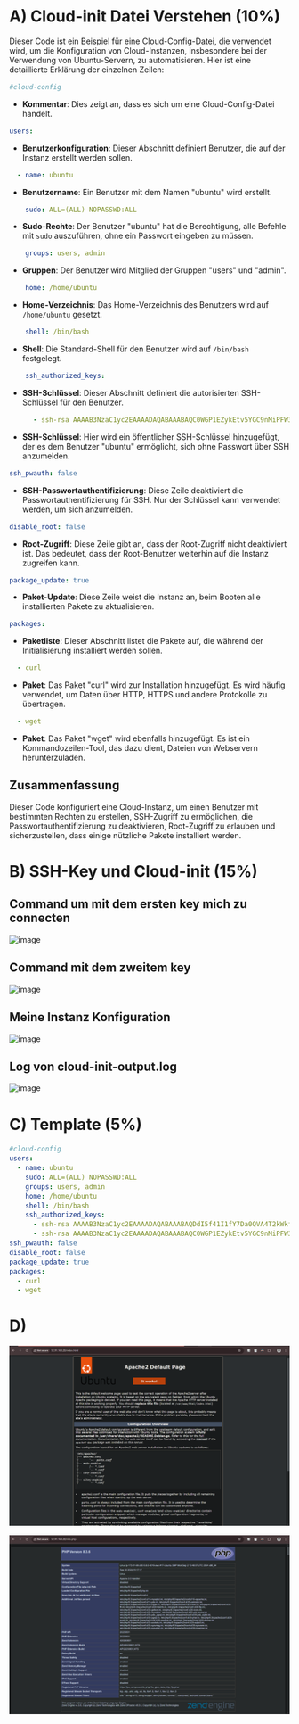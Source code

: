 # A) Cloud-init Datei Verstehen (10%)

Dieser Code ist ein Beispiel für eine Cloud-Config-Datei, die verwendet wird, um die Konfiguration von Cloud-Instanzen, insbesondere bei der Verwendung von Ubuntu-Servern, zu automatisieren. Hier ist eine detaillierte Erklärung der einzelnen Zeilen:

```yaml
#cloud-config
```
- **Kommentar**: Dies zeigt an, dass es sich um eine Cloud-Config-Datei handelt.

```yaml
users:
```
- **Benutzerkonfiguration**: Dieser Abschnitt definiert Benutzer, die auf der Instanz erstellt werden sollen.

```yaml
  - name: ubuntu
```
- **Benutzername**: Ein Benutzer mit dem Namen "ubuntu" wird erstellt.

```yaml
    sudo: ALL=(ALL) NOPASSWD:ALL
```
- **Sudo-Rechte**: Der Benutzer "ubuntu" hat die Berechtigung, alle Befehle mit `sudo` auszuführen, ohne ein Passwort eingeben zu müssen.

```yaml
    groups: users, admin
```
- **Gruppen**: Der Benutzer wird Mitglied der Gruppen "users" und "admin".

```yaml
    home: /home/ubuntu
```
- **Home-Verzeichnis**: Das Home-Verzeichnis des Benutzers wird auf `/home/ubuntu` gesetzt.

```yaml
    shell: /bin/bash
```
- **Shell**: Die Standard-Shell für den Benutzer wird auf `/bin/bash` festgelegt.

```yaml
    ssh_authorized_keys:
```
- **SSH-Schlüssel**: Dieser Abschnitt definiert die autorisierten SSH-Schlüssel für den Benutzer.

```yaml
      - ssh-rsa AAAAB3NzaC1yc2EAAAADAQABAAABAQC0WGP1EZykEtv5YGC9nMiPFW3U3DmZNzKFO5nEu6uozEHh4jLZzPNHSrfFTuQ2GnRDSt+XbOtTLdcj26+iPNiFoFha42aCIzYjt6V8Z+SQ9pzF4jPPzxwXfDdkEWylgoNnZ+4MG1lNFqa8aO7F62tX0Yj5khjC0Bs7Mb2cHLx1XZaxJV6qSaulDuBbLYe8QUZXkMc7wmob3PM0kflfolR3LE7LResIHWa4j4FL6r5cQmFlDU2BDPpKMFMGUfRSFiUtaWBNXFOWHQBC2+uKmuMPYP4vJC9sBgqMvPN/X2KyemqdMvdKXnCfrzadHuSSJYEzD64Cve5Zl9yVvY4AqyBD aws-key       
```
- **SSH-Schlüssel**: Hier wird ein öffentlicher SSH-Schlüssel hinzugefügt, der es dem Benutzer "ubuntu" ermöglicht, sich ohne Passwort über SSH anzumelden.

```yaml
ssh_pwauth: false
```
- **SSH-Passwortauthentifizierung**: Diese Zeile deaktiviert die Passwortauthentifizierung für SSH. Nur der Schlüssel kann verwendet werden, um sich anzumelden.

```yaml
disable_root: false 
```
- **Root-Zugriff**: Diese Zeile gibt an, dass der Root-Zugriff nicht deaktiviert ist. Das bedeutet, dass der Root-Benutzer weiterhin auf die Instanz zugreifen kann.

```yaml
package_update: true
```
- **Paket-Update**: Diese Zeile weist die Instanz an, beim Booten alle installierten Pakete zu aktualisieren.

```yaml
packages:
```
- **Paketliste**: Dieser Abschnitt listet die Pakete auf, die während der Initialisierung installiert werden sollen.

```yaml
  - curl 
```
- **Paket**: Das Paket "curl" wird zur Installation hinzugefügt. Es wird häufig verwendet, um Daten über HTTP, HTTPS und andere Protokolle zu übertragen.

```yaml
  - wget 
```
- **Paket**: Das Paket "wget" wird ebenfalls hinzugefügt. Es ist ein Kommandozeilen-Tool, das dazu dient, Dateien von Webservern herunterzuladen.

## Zusammenfassung
Dieser Code konfiguriert eine Cloud-Instanz, um einen Benutzer mit bestimmten Rechten zu erstellen, SSH-Zugriff zu ermöglichen, die Passwortauthentifizierung zu deaktivieren, Root-Zugriff zu erlauben und sicherzustellen, dass einige nützliche Pakete installiert werden.


# B) SSH-Key und Cloud-init (15%)

## Command um mit dem ersten key mich zu connecten

![image](https://github.com/user-attachments/assets/2426a74c-530b-4cb0-872d-fe45cf2904d2)

## Command mit dem zweitem key

![image](https://github.com/user-attachments/assets/16aa9d51-4c37-4c32-895c-ceaf86e20a1c)


## Meine Instanz Konfiguration

![image](https://github.com/user-attachments/assets/1ec40e47-9c86-4d1c-aee2-3e97e606042e)

## Log von cloud-init-output.log

![image](https://github.com/user-attachments/assets/e34325bb-9112-4b92-b91d-f239cd2515f5)

# C) Template (5%)

```yaml
#cloud-config
users:
  - name: ubuntu
    sudo: ALL=(ALL) NOPASSWD:ALL
    groups: users, admin
    home: /home/ubuntu
    shell: /bin/bash
    ssh_authorized_keys:
      - ssh-rsa AAAAB3NzaC1yc2EAAAADAQABAAABAQDdI5f41I1fY7Da0QVA4T2kWkf1LdSQlXyI/Tt+tXAxczWq1tBjhaxpUqStGDDicnOMrSqK5Jts0VVL46xS1bJLGh0lyJ2vUoCkUBd08U8v3Opniio+QD0p9TyAYOhyd0r6hJzQbRNQ+uooFyv9gMJ6eK037TudYCqojml8BT8Q1Qcn2ZkHAIjVqcQRCza/BsyLrY1EBGimOUxc06xNQtmxSf+arH7iNKcJFT5l3PtuRdsyUKbcKTWkKXI+67B8e2VCsqsR5VaM3w5kuIfdx5+2n+9VXhVuu21RQ6aRj3b4+yfgp8pzKVHIr9C8+X/Je1PLbnRPEps5cQAPZUXVxYvJ aws-key
      - ssh-rsa AAAAB3NzaC1yc2EAAAADAQABAAABAQC0WGP1EZykEtv5YGC9nMiPFW3U3DmZNzKFO5nEu6uozEHh4jLZzPNHSrfFTuQ2GnRDSt+XbOtTLdcj26+iPNiFoFha42aCIzYjt6V8Z+SQ9pzF4jPPzxwXfDdkEWylgoNnZ+4MG1lNFqa8aO7F62tX0Yj5khjC0Bs7Mb2cHLx1XZaxJV6qSaulDuBbLYe8QUZXkMc7wmob3PM0kflfolR3LE7LResIHWa4j4FL6r5cQmFlDU2BDPpKMFMGUfRSFiUtaWBNXFOWHQBC2+uKmuMPYP4vJC9sBgqMvPN/X2KyemqdMvdKXnCfrzadHuSSJYEzD64Cve5Zl9yVvY4AqyBD aws-key
ssh_pwauth: false
disable_root: false 
package_update: true
packages:
  - curl 
  - wget
```

# D) 

![alt text](<Screenshot 2024-10-28 110650.png>)

![alt text](<Screenshot 2024-10-28 110734.png>)

